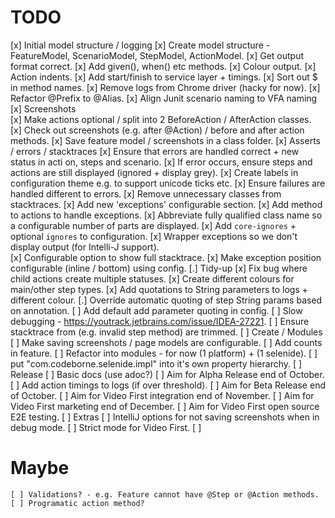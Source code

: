 TODO
====

  [x] Initial model structure / logging 
    [x] Create model structure - FeatureModel, ScenarioModel, StepModel, ActionModel.
    [x] Get output format correct.
    [x] Add given(), when() etc methods.
    [x] Colour output.
    [x] Action indents.
    [x] Add start/finish to service layer + timings.
    [x] Sort out $ in method names.
    [x] Remove logs from Chrome driver (hacky for now).
    [x] Refactor @Prefix to @Alias.
    [x] Align Junit scenario naming to VFA naming
  [x] Screenshots   
    [x] Make actions optional / split into 2 BeforeAction / AfterAction classes.  
    [x] Check out screenshots (e.g. after @Action) / before and after action methods.
    [x] Save feature model / screenshots in a class folder.
  [x] Asserts / errors / stacktraces 
    [x] Ensure that errors are handled correct + new status in acti   on, steps and scenario.
    [x] If error occurs, ensure steps and actions are still displayed (ignored + display grey).
    [x] Create labels in configuration theme e.g. to support unicode ticks etc.
    [x] Ensure failures are handled different to errors.
    [x] Remove unnecessary classes from stacktraces.
    [x] Add new 'exceptions' configurable section.
    [x] Add method to actions to handle exceptions.
    [x] Abbreviate fully qualified class name so a configurable number of parts are displayed. 
    [x] Add `core-ignores` + optional `ignores` to configuration. 
    [x] Wrapper exceptions so we don't display output (for Intelli-J support).  
    [x] Configurable option to show full stacktrace. 
    [x] Make exception position configurable (inline / bottom) using config.
  [.] Tidy-up
    [x] Fix bug where child actions create multiple statuses.
    [x] Create different colours for main/other step types.
    [x] Add quotations to String parameters to logs + different colour.
    [.] Override automatic quoting of step String params based on annotation.
    [ ] Add default add parameter quoting in config.
    [ ] Slow debugging - https://youtrack.jetbrains.com/issue/IDEA-27221.
    [ ] Ensure stacktrace from (e.g. invalid step method) are trimmed.
  [ ] Create / Modules
    [ ] Make saving screenshots / page models are configurable.
    [ ] Add counts in feature.
    [ ] Refactor into modules - for now (1 platform) + (1 selenide).
    [ ] put "com.codeborne.selenide.impl" into it's own property hierarchy.
  [ ] Release
    [ ] Basic docs (use adoc?)
    [ ] Aim for Alpha Release end of October.
    [ ] Add action timings to logs (if over threshold).
    [ ] Aim for Beta Release end of October.
    [ ] Aim for Video First integration end of November.
    [ ] Aim for Video First marketing end of December.
    [ ] Aim for Video First open source E2E testing.
  [ ] Extras
    [ ] IntelliJ options for not saving screenshots when in debug mode.
    [ ] Strict mode for Video First.
    [ ] 

Maybe
=====
    
    [ ] Validations? - e.g. Feature cannot have @Step or @Action methods.
    [ ] Programatic action method?
